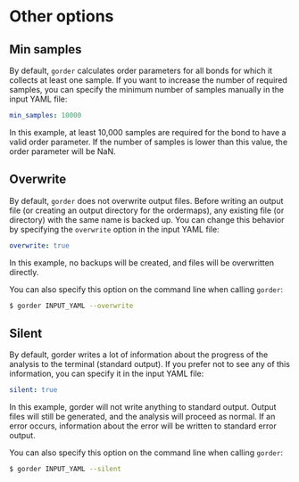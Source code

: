 # Other options

## Min samples

By default, `gorder` calculates order parameters for all bonds for which it collects at least one sample. If you want to increase the number of required samples, you can specify the minimum number of samples manually in the input YAML file:

```yaml
min_samples: 10000
```

In this example, at least 10,000 samples are required for the bond to have a valid order parameter. If the number of samples is lower than this value, the order parameter will be NaN.

## Overwrite

By default, `gorder` does not overwrite output files. Before writing an output file (or creating an output directory for the ordermaps), any existing file (or directory) with the same name is backed up. You can change this behavior by specifying the `overwrite` option in the input YAML file:

```yaml
overwrite: true
```

In this example, no backups will be created, and files will be overwritten directly.

You can also specify this option on the command line when calling `gorder`:

```bash
$ gorder INPUT_YAML --overwrite
```

## Silent

By default, gorder writes a lot of information about the progress of the analysis to the terminal (standard output). If you prefer not to see any of this information, you can specify it in the input YAML file:

```yaml
silent: true
```

In this example, gorder will not write anything to standard output. Output files will still be generated, and the analysis will proceed as normal. If an error occurs, information about the error will be written to standard error output.

You can also specify this option on the command line when calling `gorder`:

```bash
$ gorder INPUT_YAML --silent
```